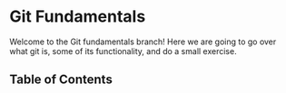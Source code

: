 # Git Fundamentals

Welcome to the Git fundamentals branch! Here we are going to go over what git is,
some of its functionality, and do a small exercise.

## Table of Contents